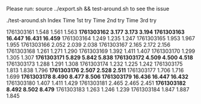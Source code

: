 Please run: source ../export.sh && test-around.sh to see the issue

./test-around.sh
Index           Time 1st try    Time 2nd try    Time 3rd try

1761303161      1.548           1.561           1.563
**1761303162      3.177           3.173           3.194
1761303163      16.447          16.431          16.459**
1761303164      1.249           1.235           1.247
1761303165      1.953           1.967           1.955
1761303166      2.052           2.039           2.038
1761303167      2.165           2.172           2.156
1761303168      1.261           1.271           1.290
1761303169      1.392           1.411           1.407
1761303170      1.299           1.305           1.307
**1761303171      5.829           5.842           5.838
1761303172      4.509           4.500           4.518**
1761303173      1.288           1.291           1.308
1761303174      1.232           1.225           1.242
1761303175      1.813           1.838           1.796
**1761303176      2.507           2.528           2.511**
1761303177      1.706           1.716           1.699
**1761303178      8.490           8.477           8.506
1761303179      16.436          16.447          16.432**
1761303180      1.407           1.411           1.429
1761303181      2.465           2.465           2.451
**1761303182      8.492           8.502           8.479**
1761303183      1.263           1.246           1.239
1761303184      1.847           1.887           1.845
